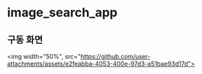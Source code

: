 # image_search_app
## 구동 화면

<img width="50%", src="https://github.com/user-attachments/assets/e2feabba-4053-400e-97d3-a51bae93d17d">